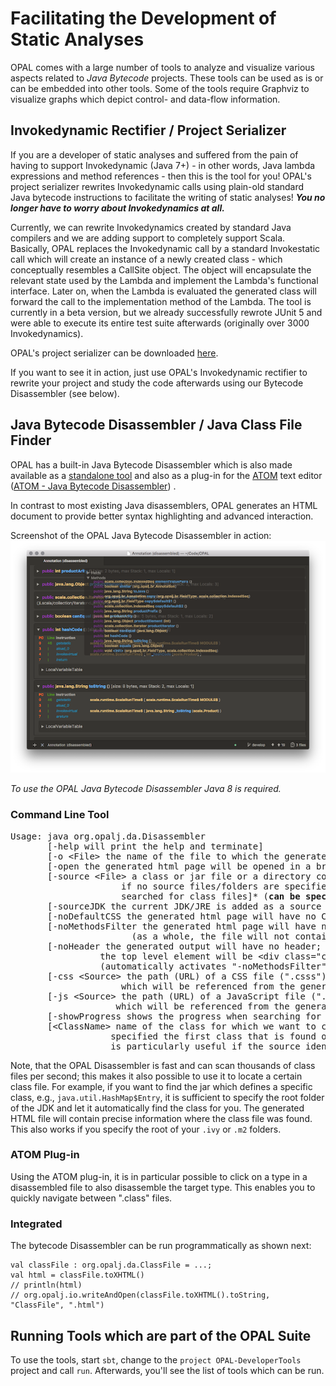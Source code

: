 # Facilitating the Development of Static Analyses
OPAL comes with a large number of tools to analyze and visualize various aspects related to *Java Bytecode* projects. These tools can be used as is or can be embedded into other tools. Some of the tools require Graphviz to visualize graphs which depict control- and data-flow information.

## Invokedynamic Rectifier / Project Serializer

If you are a developer of static analyses and suffered from the pain of having to support Invokedynamic (Java 7+) - in other words, Java lambda expressions and method references - then this is the tool for you! OPAL's project serializer rewrites Invokedynamic calls using plain-old standard Java bytecode instructions to facilitate the writing of static analyses! ___You no longer have to worry about Invokedynamics at all.___

Currently, we can rewrite Invokedynamics created by standard Java compilers and we are adding support to completely support Scala. Basically, OPAL replaces the Invokedynamic call by a standard Invokestatic call which will create an instance of a newly created class - which conceptually resembles a CallSite object. The object will encapsulate the relevant state used by the Lambda and implement the Lambda's functional interface. Later on, when the Lambda is evaluated the generated class will forward the call to the implementation method of the Lambda. The tool is currently in a beta version, but we already successfully rewrote JUnit 5 and were able to execute its entire test suite afterwards (originally over 3000 Invokedynamics).

OPAL's project serializer can be downloaded [here](https://bitbucket.org/delors/opal/downloads/).

If you want to see it in action, just use OPAL's Invokedynamic rectifier to rewrite your project and study the code afterwards using our Bytecode Disassembler (see below).

## Java Bytecode Disassembler / Java Class File Finder
OPAL has a built-in Java Bytecode Disassembler which is also made available as a [standalone tool](https://bitbucket.org/delors/opal/downloads/) and also as a plug-in for the [ATOM](https://atom.io) text editor ([ATOM - Java Bytecode Disassembler](https://atom.io/packages/java-bytecode-disassembler)) .

In contrast to most existing Java disassemblers, OPAL generates an HTML document to provide better syntax highlighting and advanced interaction.

Screenshot of the OPAL Java Bytecode Disassembler in action:
![ATOM - OPAL Disassembler](images/ATOM-OPAL-Disassembler-2017-07-13.png)

*To use the OPAL Java Bytecode Disassembler Java 8 is required.*

### Command Line Tool

<pre>
Usage: java org.opalj.da.Disassembler
       [-help <tt>will print the help and terminate</tt>]
       [-o &lt;File&gt; <tt>the name of the file to which the generated html page should be written</tt>]
       [-open <tt>the generated html page will be opened in a browser</tt>]
       [-source &lt;File&gt; <tt>a class or jar file or a directory containing jar or class files;
                     if no source files/folders are specified the current folder will be
                     searched for class files</tt>]* (<tt><b>can be specified multiple times</b></tt>)
       [-sourceJDK <tt>the current JDK/JRE is added as a source folder</tt>]
       [-noDefaultCSS <tt>the generated html page will have no CSS styling</tt>]
       [-noMethodsFilter <tt>the generated html page will have no embedded means to filter methods
                       (as a whole, the file will not contain any JavaScript code)</tt>]
       [-noHeader <tt>the generated output will have no header;
                 the top level element will be &lt;div class="class_file"&gt;...&lt;/div&gt;
                 (automatically activates "-noMethodsFilter" and "-noDefaultCSS")</tt>]
       [-css &lt;Source&gt; <tt>the path (URL) of a CSS file (".csss")
                     which will be referenced from the generated HTML page</tt>]
       [-js &lt;Source&gt; <tt>the path (URL) of a JavaScript file (".js")
                    which will be referenced from the generated HTML page</tt>]
       [-showProgress <tt>shows the progress when searching for the class file</tt>]
       [&lt;ClassName&gt; <tt>name of the class for which we want to create the HTML page; if not
                   specified the first class that is found on the given path is taken; this
                   is particularly useful if the source identifies a particular ".class" file</tt>]
</pre>

Note, that the OPAL Disassembler is fast and can scan thousands of class files per second; this makes it also possible to use it to locate a certain class file. For example, if you want to find the jar which defines a specific class, e.g., `java.util.HashMap$Entry`, it is sufficient to specify the root folder of the JDK and let it automatically find the class for you. The generated HTML file will contain precise information where the class file was found. This also works if you specify the root of your `.ivy` or `.m2` folders.

### ATOM Plug-in
Using the ATOM plug-in, it is in particular possible to click on a type in a disassembled file to also disassemble the target type. This enables you to quickly navigate between ".class" files.

### Integrated
The bytecode Disassembler can be run programmatically as shown next:

    val classFile : org.opalj.da.ClassFile = ...;
    val html = classFile.toXHTML()
    // println(html)
    // org.opalj.io.writeAndOpen(classFile.toXHTML().toString, "ClassFile", ".html")

## Running Tools which are part of the OPAL Suite
To use the tools, start `sbt`, change to the `project OPAL-DeveloperTools` project and call `run`. Afterwards, you'll see the list of tools which can be run.
